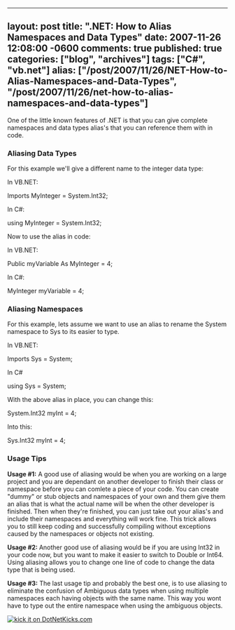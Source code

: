   ---
  layout: post
  title: ".NET: How to Alias Namespaces and Data Types"
  date: 2007-11-26 12:08:00 -0600
  comments: true
  published: true
  categories: ["blog", "archives"]
  tags: ["C#", "vb.net"]
  alias: ["/post/2007/11/26/NET-How-to-Alias-Namespaces-and-Data-Types", "/post/2007/11/26/net-how-to-alias-namespaces-and-data-types"]
  ---
<!-- more -->
<p>One of the little known features of .NET is that you can&nbsp;give complete namespaces and data types alias's that you can reference them with in code.</p>
<h3>Aliasing Data Types</h3>
<p>For this example we'll give a different name to the integer data type:</p>
<p>In VB.NET:</p>
<p>Imports MyInteger = System.Int32;</p>
<p>In C#:</p>
<p>using MyInteger = System.Int32;</p>
<p>Now to use the alias in code:</p>
<p>In VB.NET:</p>
<p>Public myVariable As MyInteger = 4;</p>
<p>In C#:</p>
<p>MyInteger myVariable = 4;</p>
<h3>Aliasing Namespaces</h3>
<p>For this example, lets assume we want to use an alias to rename the System namespace to Sys to its easier to type.</p>
<p>In VB.NET:</p>
<p>Imports Sys = System;</p>
<p>In C#</p>
<p>using Sys = System;</p>
<p>With the above alias in place, you can change this:</p>
<p>System.Int32 myInt = 4;</p>
<p>Into this:</p>
<p>Sys.Int32 myInt = 4;</p>
<h3>Usage Tips</h3>
<p><strong>Usage #1:</strong> A good use of aliasing would be when you are working on a large project and you are dependant on another developer to finish their class or namespace before you can comlete a piece of your code. You can create "dummy" or stub objects and namespaces of your own and them give them an alias that is what the actual name will be when the other developer is finished. Then when they're finished, you can just take out your alias's and include their namespaces and everything will work fine. This trick allows you to still keep coding and successfully compiling without exceptions caused by the namespaces or objects not existing.</p>
<p><strong>Usage #2: </strong>Another good use of aliasing would be if you are using Int32 in your code now, but you want to make it easier to switch to Double or Int64. Using aliasing allows you to change one line of code to change the data type that is being used.</p>
<p><strong>Usage #3:</strong> The last usage tip and probably the best one, is to use aliasing to eliminate the confusion of Ambiguous data types when using multiple namespaces each having objects with the same name. This way you wont have to type out the entire namespace when using the ambiguous objects.</p>
<p><a href="http://www.dotnetkicks.com/kick/?url=http%3a%2f%2fpietschsoft.com%2fBlog%2fPost.aspx%3fPostID%3d1426"><img src="http://www.dotnetkicks.com/Services/Images/KickItImageGenerator.ashx?url=http%3a%2f%2fpietschsoft.com%2fBlog%2fPost.aspx%3fPostID%3d1426&amp;bgcolor=0099FF" border="0" alt="kick it on DotNetKicks.com" /></a></p>
